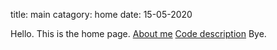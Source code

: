 title: main
catagory: home
date: 15-05-2020

Hello. This is the home page.
[About me](file:///home/avantika/WE/pelican/2/content/me.md)
[Code description](file:///home/avantika/WE/pelican/2/content/code.md)
Bye.
